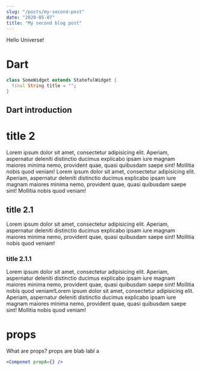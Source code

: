 ```yaml
---
slug: "/posts/my-second-post"
date: "2020-05-07"
title: "My second blog post"
---
```


Hello Universe!

# Dart

```dart:title=dart.dart
class SomeWidget extends StatefulWidget {
  final String title = "";
}
```

## Dart introduction


# title 2

Lorem ipsum dolor sit amet, consectetur adipisicing elit. Aperiam, aspernatur deleniti distinctio ducimus explicabo
ipsam iure magnam maiores minima nemo, provident quae, quasi quibusdam saepe sint! Mollitia nobis quod veniam!
Lorem ipsum dolor sit amet, consectetur adipisicing elit. Aperiam, aspernatur deleniti distinctio ducimus explicabo
ipsam iure magnam maiores minima nemo, provident quae, quasi quibusdam saepe sint! Mollitia nobis quod veniam!

## title 2.1

Lorem ipsum dolor sit amet, consectetur adipisicing elit. Aperiam, aspernatur deleniti distinctio ducimus explicabo
ipsam iure magnam maiores minima nemo, provident quae, quasi quibusdam saepe sint! Mollitia nobis quod veniam!

### title 2.1.1

Lorem ipsum dolor sit amet, consectetur adipisicing elit. Aperiam, aspernatur deleniti distinctio ducimus explicabo
ipsam iure magnam maiores minima nemo, provident quae, quasi quibusdam saepe sint! Mollitia nobis quod veniam!Lorem
ipsum dolor sit amet, consectetur adipisicing elit. Aperiam, aspernatur deleniti distinctio ducimus explicabo ipsam iure
magnam maiores minima nemo, provident quae, quasi quibusdam saepe sint! Mollitia nobis quod veniam!


# props

What are props? props are blab labl a

```jsx
<Componet propA={} />

```